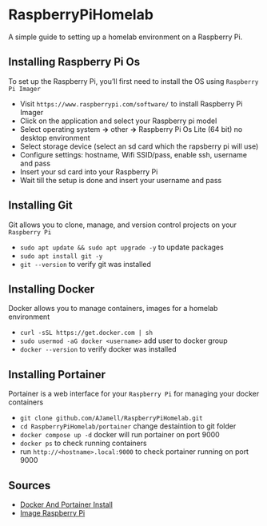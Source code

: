 # RaspberryPiHomelab
A simple guide to setting up a homelab environment on a Raspberry Pi.  

## Installing Raspberry Pi Os 
To set up the Raspberry Pi, you’ll first need to install the OS using `Raspberry Pi Imager`

* Visit `https://www.raspberrypi.com/software/` to install Raspberry Pi Imager 
* Click on the application and select your Raspberry pi model 
* Select operating system **->** other **->** Raspberry Pi Os Lite (64 bit) no desktop environment
* Select storage device (select an sd card which the rapsberry pi will use)
* Configure settings: hostname, Wifi SSID/pass, enable ssh, username and pass
* Insert your sd card into your Raspberry Pi
* Wait till the setup is done and insert your username and pass

## Installing Git 
Git allows you to clone, manage, and version control projects on your `Raspberry Pi`

* `sudo apt update && sudo apt upgrade -y` to update packages 
* `sudo apt install git -y` 
* `git --version` to verify git was installed

## Installing Docker 
Docker allows you to manage containers, images for a homelab environment 

* `curl -sSL https://get.docker.com | sh`
* `sudo usermod -aG docker <username>` add user to docker group
* `docker --version` to verify docker was installed

## Installing Portainer 
Portainer is a web interface for your `Raspberry Pi` for managing your docker containers 

* `git clone github.com/AJamell/RaspberryPiHomelab.git`
* `cd RaspberryPiHomelab/portainer` change destaintion to git folder
* `docker compose up -d` docker will run portainer on port 9000
* `docker ps` to check running containers
* run `http://<hostname>.local:9000` to check portainer running on port 9000

## Sources

* [Docker And Portainer Install](https://youtu.be/O7G3oatg5DA?si=BBOGb8YrGyLZ_qUL) <br>
* [Image Raspberry Pi](https://www.youtube.com/watch?v=sq5S1MM2Pmo&t=43s)





